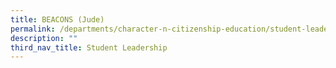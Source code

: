 ```yaml
---
title: BEACONS (Jude)
permalink: /departments/character-n-citizenship-education/student-leadership/beacons-jude/
description: ""
third_nav_title: Student Leadership
---
```

